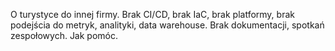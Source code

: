 O turystyce do innej firmy. Brak CI/CD, brak IaC, brak platformy, brak podejścia do metryk, analityki, data warehouse. Brak dokumentacji, spotkań zespołowych. Jak pomóc.